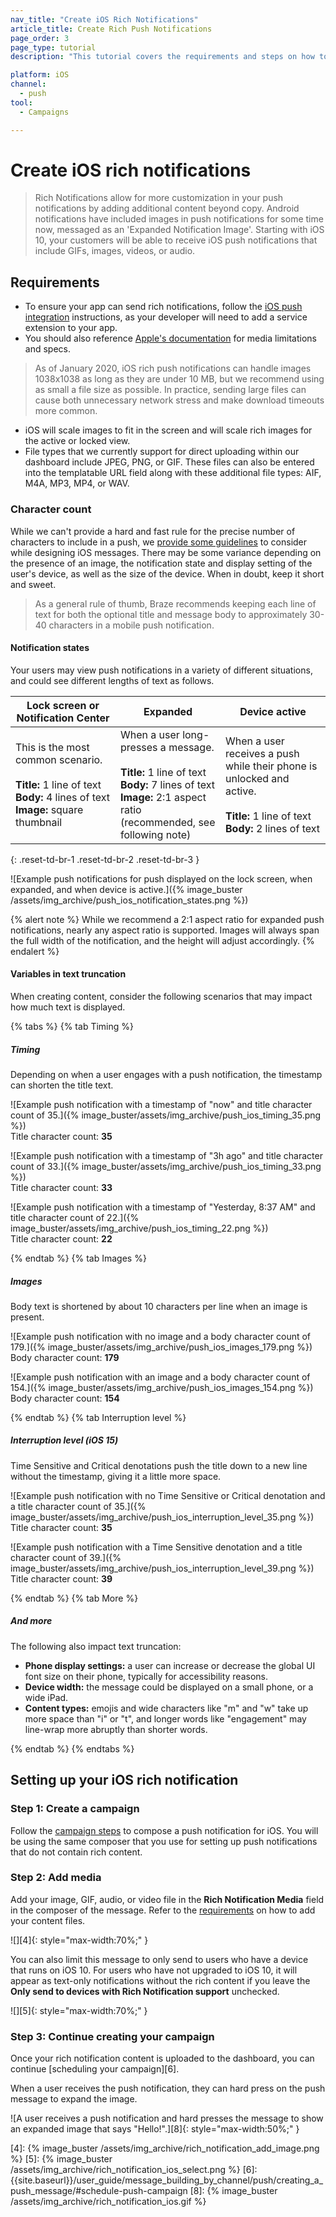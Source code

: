 ```yaml
---
nav_title: "Create iOS Rich Notifications"
article_title: Create Rich Push Notifications
page_order: 3
page_type: tutorial
description: "This tutorial covers the requirements and steps on how to create iOS Rich Notifications for your Braze campaigns."

platform: iOS
channel:
  - push
tool:
  - Campaigns

---
```


# Create iOS rich notifications

> Rich Notifications allow for more customization in your push notifications by adding additional content beyond copy. Android notifications have included images in push notifications for some time now, messaged as an 'Expanded Notification Image'. Starting with iOS 10, your customers will be able to receive iOS push notifications that include GIFs, images, videos, or audio.

## Requirements

- To ensure your app can send rich notifications, follow the [iOS push integration][1] instructions, as your developer will need to add a service extension to your app.
- You should also reference [Apple's documentation][2] for media limitations and specs.

> As of January 2020, iOS rich push notifications can handle images 1038x1038 as long as they are under 10&nbsp;MB, but we recommend using as small a file size as possible. In practice, sending large files can cause both unnecessary network stress and make download timeouts more common.

- iOS will scale images to fit in the screen and will scale rich images for the active or locked view.
- File types that we currently support for direct uploading within our dashboard include JPEG, PNG, or GIF. These files can also be entered into the templatable URL field along with these additional file types: AIF, M4A, MP3, MP4, or WAV.

### Character count

While we can't provide a hard and fast rule for the precise number of characters to include in a push, we [provide some guidelines]({{site.baseurl}}/user_guide/message_building_by_channel/push/best_practices/message_format/) to consider while designing iOS messages. There may be some variance depending on the presence of an image, the notification state and display setting of the user's device, as well as the size of the device. When in doubt, keep it short and sweet.

> As a general rule of thumb, Braze recommends keeping each line of text for both the optional title and message body to approximately 30-40 characters in a mobile push notification.

#### Notification states

Your users may view push notifications in a variety of different situations, and could see different lengths of text as follows.

<table>
<thead>
  <tr>
    <th>Lock screen or Notification Center</th>
    <th>Expanded</th>
    <th>Device active</th>
  </tr>
</thead>
<tbody>
  <tr>
    <td width="33%">This is the most common scenario.<br><br><b>Title:</b> 1 line of text<br><b>Body:</b> 4 lines of text<br><b>Image:</b> square thumbnail</td>
    <td width="33%">When a user long-presses a message.<br><br><b>Title:</b> 1 line of text<br><b>Body:</b> 7 lines of text<br><b>Image:</b> 2:1 aspect ratio (recommended, see following note)</td>
    <td width="33%">When a user receives a push while their phone is unlocked and active.<br><br><b>Title:</b> 1 line of text<br><b>Body:</b> 2 lines of text</td>
  </tr>
</tbody>
</table>
{: .reset-td-br-1 .reset-td-br-2 .reset-td-br-3 }

![Example push notifications for push displayed on the lock screen, when expanded, and when device is active.]({% image_buster /assets/img_archive/push_ios_notification_states.png %})

{% alert note %}
While we recommend a 2:1 aspect ratio for expanded push notifications, nearly any aspect ratio is supported. Images will always span the full width of the notification, and the height will adjust accordingly.
{% endalert %}

#### Variables in text truncation

When creating content, consider the following scenarios that may impact how much text is displayed.

{% tabs %}
{% tab Timing %}

##### Timing

Depending on when a user engages with a push notification, the timestamp can shorten the title text.

![Example push notification with a timestamp of "now" and title character count of 35.]({% image_buster/assets/img_archive/push_ios_timing_35.png %})
<br>Title character count: **35**

![Example push notification with a timestamp of "3h ago" and title character count of 33.]({% image_buster/assets/img_archive/push_ios_timing_33.png %})
<br>Title character count: **33**

![Example push notification with a timestamp of "Yesterday, 8:37 AM" and title character count of 22.]({% image_buster/assets/img_archive/push_ios_timing_22.png %})
<br>Title character count: **22**

{% endtab %}
{% tab Images %}

##### Images

Body text is shortened by about 10 characters per line when an image is present.

![Example push notification with no image and a body character count of 179.]({% image_buster/assets/img_archive/push_ios_images_179.png %})
<br>Body character count: **179**

![Example push notification with an image and a body character count of 154.]({% image_buster/assets/img_archive/push_ios_images_154.png %})
<br>Body character count: **154**

{% endtab %}
{% tab Interruption level %}

##### Interruption level (iOS 15)

Time Sensitive and Critical denotations push the title down to a new line without the timestamp, giving it a little more space.

![Example push notification with no Time Sensitive or Critical denotation and a title character count of 35.]({% image_buster/assets/img_archive/push_ios_interruption_level_35.png %})
<br>Title character count: **35**

![Example push notification with a Time Sensitive denotation and a title character count of 39.]({% image_buster/assets/img_archive/push_ios_interruption_level_39.png %})
<br>Title character count: **39**

{% endtab %}
{% tab More %}

##### And more

The following also impact text truncation:

- **Phone display settings:** a user can increase or decrease the global UI font size on their phone, typically for accessibility reasons.
- **Device width:** the message could be displayed on a small phone, or a wide iPad.
- **Content types:** emojis and wide characters like "m" and "w" take up more space than "i" or "t", and longer words like "engagement" may line-wrap more abruptly than shorter words.

{% endtab %}
{% endtabs %}

## Setting up your iOS rich notification

### Step 1: Create a campaign

Follow the [campaign steps][3] to compose a push notification for iOS. You will be using the same composer that you use for setting up push notifications that do not contain rich content.

### Step 2: Add media

Add your image, GIF, audio, or video file in the **Rich Notification Media** field in the composer of the message. Refer to the [requirements](#requirements) on how to add your content files.

![][4]{: style="max-width:70%;" }

You can also limit this message to only send to users who have a device that runs on iOS 10. For users who have not upgraded to iOS 10, it will appear as text-only notifications without the rich content if you leave the **Only send to devices with Rich Notification support** unchecked.

![][5]{: style="max-width:70%;" }

### Step 3: Continue creating your campaign

Once your rich notification content is uploaded to the dashboard, you can continue [scheduling your campaign][6].

When a user receives the push notification, they can hard press on the push message to expand the image.

![A user receives a push notification and hard presses the message to show an expanded image that says "Hello!".][8]{: style="max-width:50%;" }

[1]: {{site.baseurl}}/developer_guide/platform_integration_guides/swift/push_notifications/integration/#ios-10-rich-notifications
[2]: https://developer.apple.com/reference/usernotifications/unnotificationattachment
[3]: {{site.baseurl}}/user_guide/message_building_by_channel/push/creating_a_push_message/#creating-a-push-message
[4]: {% image_buster /assets/img_archive/rich_notification_add_image.png %}
[5]: {% image_buster /assets/img_archive/rich_notification_ios_select.png %}
[6]: {{site.baseurl}}/user_guide/message_building_by_channel/push/creating_a_push_message/#schedule-push-campaign
[8]: {% image_buster /assets/img_archive/rich_notification_ios.gif %}
